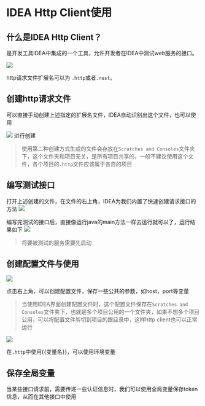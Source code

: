 # IDEA Http Client使用
## 什么是IDEA Http Client？
是开发工具IDEA中集成的一个工具，允许开发者在IDEA中测试web服务的接口。

![](https://raw.githubusercontent.com/johnxue2013/docs/master/images/Screen%20Shot%202021-12-29%20at%2016.49.00.png)

http请求文件扩展名可以为 `.http`或者`.rest`。

## 创建http请求文件
可以直接手动创建上述指定的扩展名文件，IDEA自动识别出这个文件，也可以使用 

![](https://raw.githubusercontent.com/johnxue2013/docs/master/images/Screen%20Shot%202021-12-29%20at%2017.12.47.png)
进行创建

> 使用第二种创建方式生成的文件会存放在`Scratches and Consoles`文件夹下，这个文件夹和项目无关，是所有项目共享的，一般不建议使用这个文件，各个项目的`.http`文件应该属于各自的项目

## 编写测试接口
打开上述创建的文件，在文件的右上角，IDEA为我们内置了快速创建请求接口的方法
![](https://raw.githubusercontent.com/johnxue2013/docs/master/images/Screen%20Shot%202021-12-29%20at%2017.19.32.png)

编写完测试的接口后，直接像运行java的main方法一样去运行就可以了，运行结果如下
![](https://raw.githubusercontent.com/johnxue2013/docs/master/images/Screen%20Shot%202021-12-29%20at%2017.32.47.png)

> 将要被测试的服务需要先启动


## 创建配置文件与使用
![](https://raw.githubusercontent.com/johnxue2013/docs/master/images/Screen%20Shot%202021-12-29%20at%2017.37.31.png)

点击右上角，可以创建配置文件，保存一些公共的参数，如host，port等变量

> 当使用IDEA界面创建配置文件时，这个配置文件保存在`Scratches and Consoles`文件夹下，也就是多个项目公用的一个文件夹，如果不想多个项目公用，可以将配置文件剪切到项目的跟目录中，这样http client也可以正常运行

![](https://raw.githubusercontent.com/johnxue2013/docs/master/images/123.png)

在`.http`中使用{{变量名}}，可以使用环境变量



## 保存全局变量
当某些接口请求前，需要传递一些认证信息时，我们可以使用全局变量保存token信息，从而在其他接口中使用